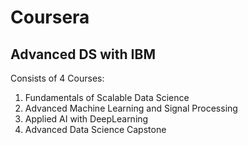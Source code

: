 # Coursera

## Advanced DS with IBM
Consists of 4 Courses:
1. Fundamentals of Scalable Data Science
2. Advanced Machine Learning and Signal Processing
3. Applied AI with DeepLearning
4. Advanced Data Science Capstone
